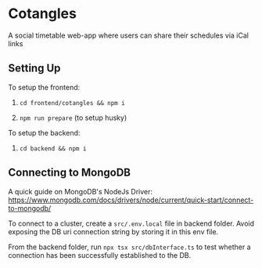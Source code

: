 
# Cotangles

A social timetable web-app where users can share their schedules via iCal links





## Setting Up
To setup the frontend:

1. ```cd frontend/cotangles && npm i```

2. ```npm run prepare``` (to setup husky)

To setup the backend:

1.  ```cd backend && npm i```


## Connecting to MongoDB
A quick guide on MongoDB's NodeJs Driver: https://www.mongodb.com/docs/drivers/node/current/quick-start/connect-to-mongodb/

To connect to a cluster, create a ```src/.env.local``` file in backend folder. Avoid exposing the DB uri connection string by storing it in this env file. 

From the backend folder, run ```npx tsx src/dbInterface.ts``` to test whether a connection has been successfully established to the DB.
